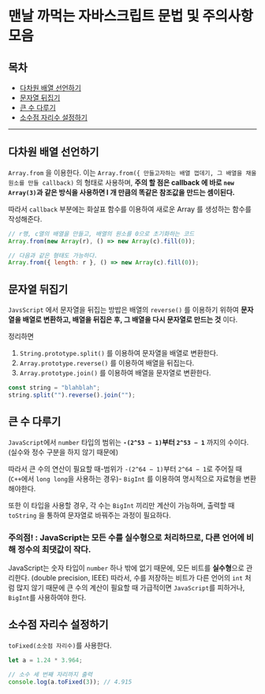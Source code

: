 # 맨날 까먹는 자바스크립트 문법 및 주의사항 모음

## 목차

  <ul>
    <li>
      <a href="#다차원-배열-선언하기">다차원 배열 선언하기</a>
     </li>
     <li>
     <a href="#문자열-뒤집기">문자열 뒤집기</a>
     </li>
     <li>
     <a href="#큰-수-다루기">큰 수 다루기</a>
     </li>
      <li>
     <a href="#소수점-자리수-설정하기">소수점 자리수 설정하기</a>
     </li>
  </ul>

---

## 다차원 배열 선언하기

`Array.from` 을 이용한다.
이는 `Array.from({ 만들고자하는 배열 껍데기, 그 배열을 채울 원소를 만들 callback)` 의 형태로 사용하며, **주의 할 점은 callback 에 바로 `new Array(3)`과 같은 방식을 사용하면 l 개 만큼의 똑같은 참조값을 만드는 셈이된다.**

따라서 `callback` 부분에는 화살표 함수를 이용하여 새로운 Array 를 생성하는 함수를 작성해준다.

```javascript
// r행, c열의 배열을 만들고, 배열의 원소를 0으로 초기화하는 코드
Array.from(new Array(r), () => new Array(c).fill(0));

// 다음과 같은 형태도 가능하다.
Array.from({ length: r }, () => new Array(c).fill(0));
```

## 문자열 뒤집기

`JavsScript` 에서 문자열을 뒤집는 방밥은 배열의 `reverse()` 를 이용하기 위하여 **문자열을 배열로 변환하고, 배열을 뒤집은 후, 그 배열을 다시 문자열로 만드는 것** 이다.

정리하면

1. `String.prototype.split()` 를 이용하여 문자열을 배열로 변환한다.
2. `Array.prototype.reverse()` 를 이용하여 배열을 뒤집는다.
3. `Array.prototype.join()` 를 이용하여 배열을 문자열로 변환한다.

```javascript
const string = "blahblah";
string.split("").reverse().join("");
```

## 큰 수 다루기

`JavaScript`에서 `number` 타입의 범위는 **`-(2^53 − 1)`부터 `2^53 − 1`** 까지의 수이다. (실수와 정수 구분을 하지 않기 때문에)

따라서 큰 수의 연산이 필요할 때-범위가 `-(2^64 − 1)`부터 `2^64 − 1`로 주어질 때(`C++`에서 `long long`을 사용하는 경우)-
`BigInt` 를 이용하여 명시적으로 자료형을 변환해야한다.

또한 이 타입을 사용할 경우, 각 수는 `BigInt` 끼리만 계산이 가능하며, 출력할 때 `toString` 을 통하여 문자열로 바꿔주는 과정이 필요하다.

### 주의점! : JavaScript는 모든 수를 실수형으로 처리하므로, 다른 언어에 비해 정수의 최댓값이 작다.

JavaScript는 숫자 타입이 `number` 하나 밖에 없기 때문에, 모든 비트를 **실수형**으로 관리한다. (double precision, IEEE)
따라서, 수를 저장하는 비트가 다른 언어의 `int` 처럼 많지 않기 때문에 큰 수의 계산이 필요할 때 가급적이면 `JavaScript`를 피하거나,
`BigInt`를 사용하여야 한다.

## 소수점 자리수 설정하기

`toFixed(소숫점 자리수)`를 사용한다.

```javascript
let a = 1.24 * 3.964;

// 소수 세 번째 자리까지 출력
console.log(a.toFixed(3)); // 4.915
```
